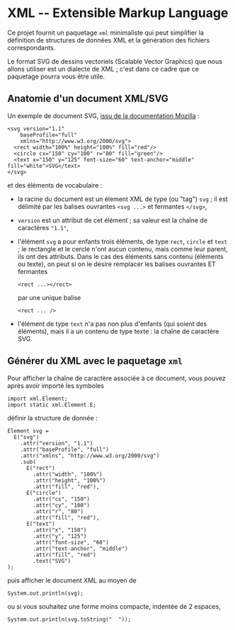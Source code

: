 XML -- Extensible Markup Language
================================================================================

Ce projet fournit un paquetage `xml` minimaliste qui peut simplifier la
définition de structures de données XML et la génération des fichiers
correspondants.

Le format SVG de dessins vectoriels (Scalable Vector Graphics) que nous allons 
utiliser est un dialecte de XML ; c'est dans ce cadre que ce paquetage pourra
vous être utile. 

Anatomie d'un document XML/SVG
--------------------------------------------------------------------------------

Un exemple de document SVG, [issu de la documentation Mozilla](https://developer.mozilla.org/fr/docs/Web/SVG/Tutoriel/Premiers_pas) :

    <svg version="1.1"
        baseProfile="full"
        xmlns="http://www.w3.org/2000/svg">
      <rect width="100%" height="100%" fill="red"/>
      <circle cx="150" cy="100" r="80" fill="green"/>
      <text x="150" y="125" font-size="60" text-anchor="middle" fill="white">SVG</text>
    </svg>

et des éléments de vocabulaire :

  - la racine du document est un élement XML de type (ou "tag") `svg` ;
    il est délimité par les balises ouvrantes `<svg ...>` et fermantes
    `</svg>`,

  - `version` est un attribut de cet élément ; sa valeur est la chaîne
    de caractères `"1.1"`,

  - l'élément `svg` a pour enfants trois éléments, de type `rect`, `circle`
    et `text` ; le rectangle et le cercle n'ont aucun contenu, 
    mais comme leur parent, ils ont des attributs. Dans le cas des
    éléments sans contenu (éléments ou texte), on peut si on le désire 
    remplacer les balises ouvrantes ET fermantes 
    
        <rect ...></rect>
    
    par une unique balise

        <rect ... />

  - l'élément de type `text` n'a pas non plus d'enfants (qui soient des
    éléments), mais il a un contenu de type texte : la chaîne de caractère 
    SVG.

Générer du XML avec le paquetage `xml`
--------------------------------------------------------------------------------

Pour afficher la chaîne de caractère associée à ce document, vous pouvez
après avoir importé les symboles

    import xml.Element;
    import static xml.Element.E;

définir la structure de donnée :

    Element svg = 
      E("svg")
        .attr("version", "1.1")
        .attr("baseProfile", "full")
        .attr("xmlns", "http://www.w3.org/2000/svg")
        .sub(
          E("rect")
            .attr("width", "100%")
            .attr("height", "100%")
            .attr("fill", "red"),
          E("circle")
            .attr("cs", "150")
            .attr("cy", "100")
            .attr("r", "80")
            .attr("fill", "red"),
          E("text")
            .attr("x", "150")
            .attr("y", "125")
            .attr("font-size", "60")
            .attr("text-anchor", "middle")
            .attr("fill", "red")
            .text("SVG")
    );

puis afficher le document XML au moyen de 

    System.out.println(svg);

ou si vous souhaitez une forme moins compacte, indentée de 2 espaces,

    System.out.println(svg.toString("  "));

